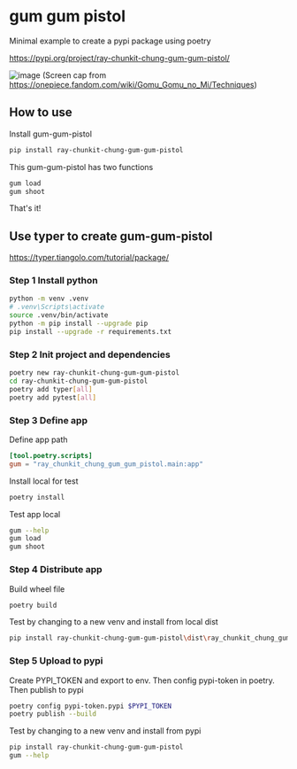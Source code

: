 # gum gum pistol

Minimal example to create a pypi package using poetry

<https://pypi.org/project/ray-chunkit-chung-gum-gum-pistol/>

![image](https://user-images.githubusercontent.com/26511618/216767867-50a63a7f-bb39-4020-9227-e6672c454c9a.png)
(Screen cap from <https://onepiece.fandom.com/wiki/Gomu_Gomu_no_Mi/Techniques>)

## How to use

Install gum-gum-pistol

```bash
pip install ray-chunkit-chung-gum-gum-pistol
```

This gum-gum-pistol has two functions

```bash
gum load
gum shoot
```

That's it!

## Use typer to create gum-gum-pistol

<https://typer.tiangolo.com/tutorial/package/>

### Step 1 Install python

```bash
python -m venv .venv
# .venv\Scripts\activate
source .venv/bin/activate
python -m pip install --upgrade pip
pip install --upgrade -r requirements.txt
```

### Step 2 Init project and dependencies

```bash
poetry new ray-chunkit-chung-gum-gum-pistol
cd ray-chunkit-chung-gum-gum-pistol
poetry add typer[all]
poetry add pytest[all]
```

### Step 3 Define app

Define app path

```toml
[tool.poetry.scripts]
gum = "ray_chunkit_chung_gum_gum_pistol.main:app"
```

Install local for test

```bash
poetry install
```

Test app local

```bash
gum --help
gum load
gum shoot
```

### Step 4 Distribute app

Build wheel file

```bash
poetry build
```

Test by changing to a new venv and install from local dist

```bash
pip install ray-chunkit-chung-gum-gum-pistol\dist\ray_chunkit_chung_gum_gum_pistol-0.1.0-py3-none-any.whl
```

### Step 5 Upload to pypi

Create PYPI_TOKEN and export to env. Then config pypi-token in poetry. Then publish to pypi

```bash
poetry config pypi-token.pypi $PYPI_TOKEN
poetry publish --build
```

Test by changing to a new venv and install from pypi

```bash
pip install ray-chunkit-chung-gum-gum-pistol
gum --help
```

